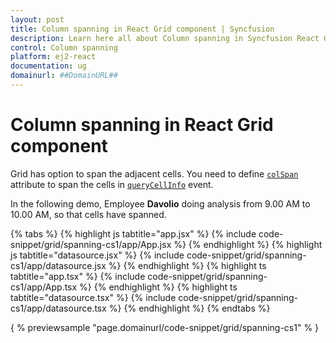 ```yaml
---
layout: post
title: Column spanning in React Grid component | Syncfusion
description: Learn here all about Column spanning in Syncfusion React Grid component of Syncfusion Essential JS 2 and more.
control: Column spanning 
platform: ej2-react
documentation: ug
domainurl: ##DomainURL##
---
```


# Column spanning in React Grid component

Grid has option to span the adjacent cells. You need to define
[`colSpan`](https://ej2.syncfusion.com/angular/documentation/api/grid/queryCellInfoEventArgs/#colspan) attribute to span the cells
in [`queryCellInfo`](https://ej2.syncfusion.com/angular/documentation/api/grid/queryCellInfoEventArgs/) event.

In the following demo, Employee **Davolio** doing analysis from 9.00 AM to 10.00 AM, so that cells have spanned.

{% tabs %}
{% highlight js tabtitle="app.jsx" %}
{% include code-snippet/grid/spanning-cs1/app/App.jsx %}
{% endhighlight %}
{% highlight js tabtitle="datasource.jsx" %}
{% include code-snippet/grid/spanning-cs1/app/datasource.jsx %}
{% endhighlight %}
{% highlight ts tabtitle="app.tsx" %}
{% include code-snippet/grid/spanning-cs1/app/App.tsx %}
{% endhighlight %}
{% highlight ts tabtitle="datasource.tsx" %}
{% include code-snippet/grid/spanning-cs1/app/datasource.tsx %}
{% endhighlight %}
{% endtabs %}

{ % previewsample "page.domainurl/code-snippet/grid/spanning-cs1" % }